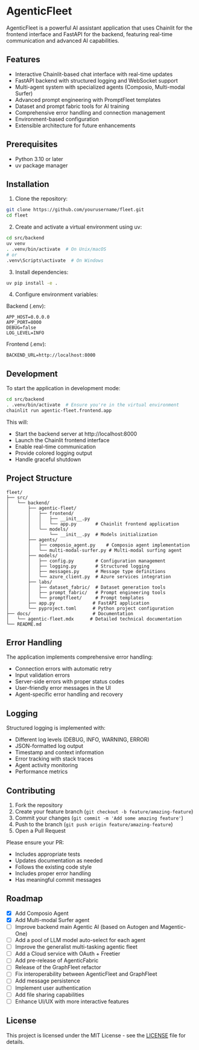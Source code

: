 # AgenticFleet

AgenticFleet is a powerful AI assistant application that uses Chainlit for the frontend interface and FastAPI for the backend, featuring real-time communication and advanced AI capabilities.

## Features

- Interactive Chainlit-based chat interface with real-time updates
- FastAPI backend with structured logging and WebSocket support
- Multi-agent system with specialized agents (Composio, Multi-modal Surfer)
- Advanced prompt engineering with PromptFleet templates
- Dataset and prompt fabric tools for AI training
- Comprehensive error handling and connection management
- Environment-based configuration
- Extensible architecture for future enhancements

## Prerequisites

- Python 3.10 or later
- uv package manager

## Installation

1. Clone the repository:
```bash
git clone https://github.com/yourusername/fleet.git
cd fleet
```

2. Create and activate a virtual environment using uv:
```bash
cd src/backend
uv venv
. .venv/bin/activate  # On Unix/macOS
# or
.venv\Scripts\activate  # On Windows
```

3. Install dependencies:
```bash
uv pip install -e .
```

4. Configure environment variables:

Backend (.env):
```env
APP_HOST=0.0.0.0
APP_PORT=8000
DEBUG=false
LOG_LEVEL=INFO
```

Frontend (.env):
```env
BACKEND_URL=http://localhost:8000
```

## Development

To start the application in development mode:

```bash
cd src/backend
. .venv/bin/activate  # Ensure you're in the virtual environment
chainlit run agentic-fleet.frontend.app
```

This will:
- Start the backend server at http://localhost:8000
- Launch the Chainlit frontend interface
- Enable real-time communication
- Provide colored logging output
- Handle graceful shutdown

## Project Structure

```
fleet/
├── src/
│   └── backend/
│       ├── agentic-fleet/
│       │   ├── frontend/
│       │   │   ├── __init__.py
│       │   │   └── app.py       # Chainlit frontend application
│       │   └── models/
│       │       └── __init__.py  # Models initialization
│       ├── agents/
│       │   ├── composio_agent.py    # Composio agent implementation
│       │   └── multi-modal-surfer.py # Multi-modal surfing agent
│       ├── models/
│       │   ├── config.py        # Configuration management
│       │   ├── logging.py       # Structured logging
│       │   ├── messages.py      # Message type definitions
│       │   └── azure_client.py  # Azure services integration
│       ├── labs/
│       │   ├── dataset_fabric/  # Dataset generation tools
│       │   ├── prompt_fabric/   # Prompt engineering tools
│       │   └── promptfleet/     # Prompt templates
│       ├── app.py              # FastAPI application
│       └── pyproject.toml      # Python project configuration
├── docs/                       # Documentation
│   └── agentic-fleet.mdx      # Detailed technical documentation
└── README.md
```

## Error Handling

The application implements comprehensive error handling:
- Connection errors with automatic retry
- Input validation errors
- Server-side errors with proper status codes
- User-friendly error messages in the UI
- Agent-specific error handling and recovery

## Logging

Structured logging is implemented with:
- Different log levels (DEBUG, INFO, WARNING, ERROR)
- JSON-formatted log output
- Timestamp and context information
- Error tracking with stack traces
- Agent activity monitoring
- Performance metrics

## Contributing

1. Fork the repository
2. Create your feature branch (`git checkout -b feature/amazing-feature`)
3. Commit your changes (`git commit -m 'Add some amazing feature'`)
4. Push to the branch (`git push origin feature/amazing-feature`)
5. Open a Pull Request

Please ensure your PR:
- Includes appropriate tests
- Updates documentation as needed
- Follows the existing code style
- Includes proper error handling
- Has meaningful commit messages

## Roadmap

- [x] Add Composio Agent
- [x] Add Multi-modal Surfer agent
- [ ] Improve backend main Agentic AI (based on Autogen and Magentic-One)
- [ ] Add a pool of LLM model auto-select for each agent
- [ ] Improve the generalist multi-tasking agentic fleet
- [ ] Add a Cloud service with OAuth + Freetier
- [ ] Add pre-release of AgenticFabric
- [ ] Release of the GraphFleet refactor
- [ ] Fix interoperability between AgenticFleet and GraphFleet
- [ ] Add message persistence
- [ ] Implement user authentication
- [ ] Add file sharing capabilities
- [ ] Enhance UI/UX with more interactive features

## License

This project is licensed under the MIT License - see the [LICENSE](LICENSE) file for details.
